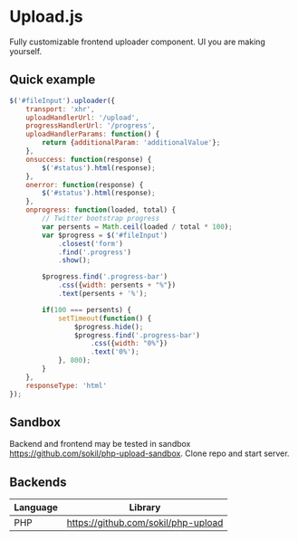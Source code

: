 Upload.js
=========

Fully customizable frontend uploader component. UI you are making yourself.

## Quick example

```javascript
$('#fileInput').uploader({
    transport: 'xhr',
    uploadHandlerUrl: '/upload',
    progressHandlerUrl: '/progress',
    uploadHandlerParams: function() {
        return {additionalParam: 'additionalValue'};
    },
    onsuccess: function(response) {
        $('#status').html(response);
    },
    onerror: function(response) {
        $('#status').html(response);
    },
    onprogress: function(loaded, total) {
        // Twitter bootstrap progress
        var persents = Math.ceil(loaded / total * 100);
        var $progress = $('#fileInput')
            .closest('form')
            .find('.progress')
            .show();

        $progress.find('.progress-bar')
            .css({width: persents + "%"})
            .text(persents + '%');

        if(100 === persents) {
            setTimeout(function() {
                $progress.hide();
                $progress.find('.progress-bar')
                    .css({width: "0%"})
                    .text('0%');
            }, 800);
        }
    },
    responseType: 'html'
});
```
## Sandbox
Backend and frontend may be tested in sandbox https://github.com/sokil/php-upload-sandbox. Clone repo and start server.

## Backends

Language | Library
---------|--------
PHP      | https://github.com/sokil/php-upload
